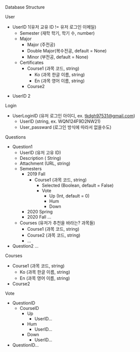 Database Structure



User

- UserID 1(유저 교유 ID  != 유저 로그인 이메일)
  - Semester (재학 학기, 학기 수, number)
  - Major 
    - Major (주전공)
    - Double Major(복수전공, default = None)
    - Minor (부전공, default = None)
  - Certificates
    - Course1 (과목 코드, string)
      - Ko (과목 한글 이름, string)
      - En (과목 영어 이름, string)
    - Course2

* UserID 2



Login 

* UserLoginID (유저 로그인 아이디, ex. tkdgh97531@gmail.com)
  * UserID (string, ex. WQN124F9D2NW21)
  * User_passward (로그인 방식에 따라서 없을수도)



Questions

* Question1
  * UserID (유저 고유 ID)
  * Description ( String)
  * Attachment (URL, string)
  * Semesters
    * 2019 Fall
      * Course1 (과목 코드, string)
        * Selected (Boolean, default = False)
        * Vote
          * Up (Int, default = 0)
          * Hum
          * Down
    * 2020 Spring
    * 2020 Fall ...
  * Courses (유저가 추천을 바라는? 과목들)
    * Course1 (과목 코드, string)
    * Course2 (과목 코드, string)
    * ...
* Question2 ...



Courses

* Course1 (과목 코드, string)
  - Ko (과목 한글 이름, string)
  - En (과목 영어 이름, string)
* Course2



Vote

* QuestionID
  * CourseID
    * Up
      * UserID...
    * Hum
      * UserID...
    * Down
      * UserID...
* QuestionID...

